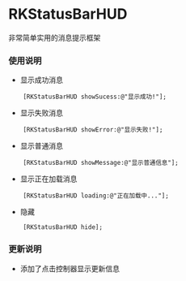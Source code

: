 # RKStatusBarHUD
非常简单实用的消息提示框架

### 使用说明
* 显示成功消息
```objc
    [RKStatusBarHUD showSucess:@"显示成功!"];
```
* 显示失败消息
```objc
    [RKStatusBarHUD showError:@"显示失败!"];
```
* 显示普通消息
```objc
    [RKStatusBarHUD showMessage:@"显示普通信息"];
```
* 显示正在加载消息
```objc
    [RKStatusBarHUD loading:@"正在加载中..."];
```
* 隐藏
```objc
    [RKStatusBarHUD hide];
```

### 更新说明
* 添加了点击控制器显示更新信息

